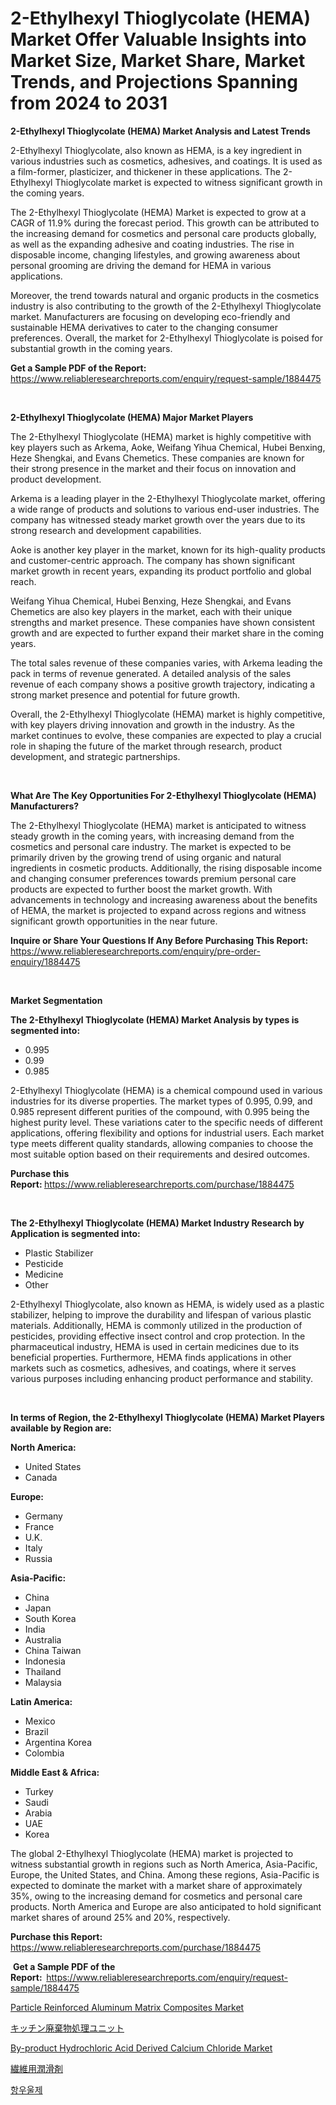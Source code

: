 <p><h1>2-Ethylhexyl Thioglycolate (HEMA) Market Offer Valuable Insights into Market Size, Market Share, Market Trends, and Projections Spanning from 2024 to 2031</h1></p><p><strong>2-Ethylhexyl Thioglycolate (HEMA) Market Analysis and Latest Trends</strong></p>
<p><p>2-Ethylhexyl Thioglycolate, also known as HEMA, is a key ingredient in various industries such as cosmetics, adhesives, and coatings. It is used as a film-former, plasticizer, and thickener in these applications. The 2-Ethylhexyl Thioglycolate market is expected to witness significant growth in the coming years.</p><p>The 2-Ethylhexyl Thioglycolate (HEMA) Market is expected to grow at a CAGR of 11.9% during the forecast period. This growth can be attributed to the increasing demand for cosmetics and personal care products globally, as well as the expanding adhesive and coating industries. The rise in disposable income, changing lifestyles, and growing awareness about personal grooming are driving the demand for HEMA in various applications.</p><p>Moreover, the trend towards natural and organic products in the cosmetics industry is also contributing to the growth of the 2-Ethylhexyl Thioglycolate market. Manufacturers are focusing on developing eco-friendly and sustainable HEMA derivatives to cater to the changing consumer preferences. Overall, the market for 2-Ethylhexyl Thioglycolate is poised for substantial growth in the coming years.</p></p>
<p><strong>Get a Sample PDF of the Report:&nbsp;</strong> <a href="https://www.reliableresearchreports.com/enquiry/request-sample/1884475">https://www.reliableresearchreports.com/enquiry/request-sample/1884475</a></p>
<p>&nbsp;</p>
<p><strong>2-Ethylhexyl Thioglycolate (HEMA) Major Market Players</strong></p>
<p><p>The 2-Ethylhexyl Thioglycolate (HEMA) market is highly competitive with key players such as Arkema, Aoke, Weifang Yihua Chemical, Hubei Benxing, Heze Shengkai, and Evans Chemetics. These companies are known for their strong presence in the market and their focus on innovation and product development.</p><p>Arkema is a leading player in the 2-Ethylhexyl Thioglycolate market, offering a wide range of products and solutions to various end-user industries. The company has witnessed steady market growth over the years due to its strong research and development capabilities.</p><p>Aoke is another key player in the market, known for its high-quality products and customer-centric approach. The company has shown significant market growth in recent years, expanding its product portfolio and global reach.</p><p>Weifang Yihua Chemical, Hubei Benxing, Heze Shengkai, and Evans Chemetics are also key players in the market, each with their unique strengths and market presence. These companies have shown consistent growth and are expected to further expand their market share in the coming years.</p><p>The total sales revenue of these companies varies, with Arkema leading the pack in terms of revenue generated. A detailed analysis of the sales revenue of each company shows a positive growth trajectory, indicating a strong market presence and potential for future growth.</p><p>Overall, the 2-Ethylhexyl Thioglycolate (HEMA) market is highly competitive, with key players driving innovation and growth in the industry. As the market continues to evolve, these companies are expected to play a crucial role in shaping the future of the market through research, product development, and strategic partnerships.</p></p>
<p>&nbsp;</p>
<p><strong>What Are The Key Opportunities For 2-Ethylhexyl Thioglycolate (HEMA) Manufacturers?</strong></p>
<p><p>The 2-Ethylhexyl Thioglycolate (HEMA) market is anticipated to witness steady growth in the coming years, with increasing demand from the cosmetics and personal care industry. The market is expected to be primarily driven by the growing trend of using organic and natural ingredients in cosmetic products. Additionally, the rising disposable income and changing consumer preferences towards premium personal care products are expected to further boost the market growth. With advancements in technology and increasing awareness about the benefits of HEMA, the market is projected to expand across regions and witness significant growth opportunities in the near future.</p></p>
<p><strong>Inquire or Share Your Questions If Any Before Purchasing This Report:</strong> <a href="https://www.reliableresearchreports.com/enquiry/pre-order-enquiry/1884475">https://www.reliableresearchreports.com/enquiry/pre-order-enquiry/1884475</a></p>
<p>&nbsp;</p>
<p><strong>Market Segmentation</strong></p>
<p><strong>The 2-Ethylhexyl Thioglycolate (HEMA) Market Analysis by types is segmented into:</strong></p>
<p><ul><li>0.995</li><li>0.99</li><li>0.985</li></ul></p>
<p><p>2-Ethylhexyl Thioglycolate (HEMA) is a chemical compound used in various industries for its diverse properties. The market types of 0.995, 0.99, and 0.985 represent different purities of the compound, with 0.995 being the highest purity level. These variations cater to the specific needs of different applications, offering flexibility and options for industrial users. Each market type meets different quality standards, allowing companies to choose the most suitable option based on their requirements and desired outcomes.</p></p>
<p><strong>Purchase this Report:&nbsp;</strong><a href="https://www.reliableresearchreports.com/purchase/1884475">https://www.reliableresearchreports.com/purchase/1884475</a></p>
<p>&nbsp;</p>
<p><strong>The 2-Ethylhexyl Thioglycolate (HEMA) Market Industry Research by Application is segmented into:</strong></p>
<p><ul><li>Plastic Stabilizer</li><li>Pesticide</li><li>Medicine</li><li>Other</li></ul></p>
<p><p>2-Ethylhexyl Thioglycolate, also known as HEMA, is widely used as a plastic stabilizer, helping to improve the durability and lifespan of various plastic materials. Additionally, HEMA is commonly utilized in the production of pesticides, providing effective insect control and crop protection. In the pharmaceutical industry, HEMA is used in certain medicines due to its beneficial properties. Furthermore, HEMA finds applications in other markets such as cosmetics, adhesives, and coatings, where it serves various purposes including enhancing product performance and stability.</p></p>
<p>&nbsp;</p>
<p><strong>In terms of Region, the 2-Ethylhexyl Thioglycolate (HEMA) Market Players available by Region are:</strong></p>
<p>
    <p> <strong> North America: </strong>
        <ul>
            <li>United States</li>
            <li>Canada</li>
        </ul>
        </p> 
    <p> <strong> Europe: </strong>
        <ul>
            <li>Germany</li>
            <li>France</li>
            <li>U.K.</li>
            <li>Italy</li>
            <li>Russia</li>
        </ul>
        </p> 
    <p> <strong> Asia-Pacific: </strong>
        <ul>
            <li>China</li>
            <li>Japan</li>
            <li>South Korea</li>
            <li>India</li>
            <li>Australia</li>
            <li>China Taiwan</li>
            <li>Indonesia</li>
            <li>Thailand</li>
            <li>Malaysia</li>
        </ul>
        </p> 
    <p> <strong> Latin America: </strong>
        <ul>
            <li>Mexico</li>
            <li>Brazil</li>
            <li>Argentina Korea</li>
            <li>Colombia</li>
        </ul>
        </p> 
    <p> <strong> Middle East & Africa: </strong>
        <ul>
            <li>Turkey</li>
            <li>Saudi</li>
            <li>Arabia</li>
            <li>UAE</li>
            <li>Korea</li>
        </ul>
    </p>
    </p>
<p><p>The global 2-Ethylhexyl Thioglycolate (HEMA) market is projected to witness substantial growth in regions such as North America, Asia-Pacific, Europe, the United States, and China. Among these regions, Asia-Pacific is expected to dominate the market with a market share of approximately 35%, owing to the increasing demand for cosmetics and personal care products. North America and Europe are also anticipated to hold significant market shares of around 25% and 20%, respectively.</p></p>
<p><strong>Purchase this Report: </strong><a href="https://www.reliableresearchreports.com/purchase/1884475">https://www.reliableresearchreports.com/purchase/1884475</a></p>
<p>&nbsp;<strong>Get a Sample PDF of the Report:&nbsp;&nbsp;</strong><a href="https://www.reliableresearchreports.com/enquiry/request-sample/1884475">https://www.reliableresearchreports.com/enquiry/request-sample/1884475</a></p>
<p><strong></strong></p>
<p><p><a href="https://github.com/sonuprakash1/Market-Research-Report-List-1/blob/main/particle-reinforced-aluminum-matrix-composites-market.md">Particle Reinforced Aluminum Matrix Composites Market</a></p><p><a href="https://github.com/xnljig2898992/Market-Research-Report-List-1/blob/main/31224891862.md">キッチン廃棄物処理ユニット</a></p><p><a href="https://github.com/Whitneyboyettebo9kiw7yr13/Market-Research-Report-List-1/blob/main/by-product-hydrochloric-acid-derived-calcium-chloride-market.md">By-product Hydrochloric Acid Derived Calcium Chloride Market</a></p><p><a href="https://github.com/adcxff01450218/Market-Research-Report-List-1/blob/main/11892061863.md">繊維用潤滑剤</a></p><p><a href="https://github.com/vsn7qpua81q/Market-Research-Report-List-1/blob/main/18059421525.md">항우울제</a></p></p>